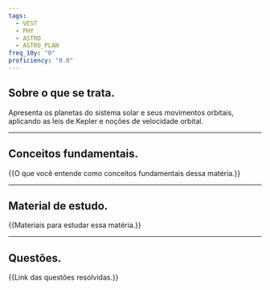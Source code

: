 ```yaml
---
tags:
  - VEST
  - PHY
  - ASTRO
  - ASTRO_PLAN
freq_10y: "0"
proficiency: "0.0"
---
```

## Sobre o que se trata.

Apresenta os planetas do sistema solar e seus movimentos orbitais, aplicando as leis de Kepler e noções de velocidade orbital.

--- 
## Conceitos fundamentais.

{{O que você entende como conceitos fundamentais dessa matéria.}}

---
## Material de estudo.

{{Materiais para estudar essa matéria.}}

--- 
## Questões.

{{Link das questões resolvidas.}}